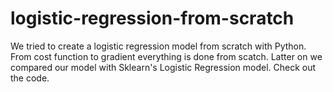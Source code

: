 # logistic-regression-from-scratch
We tried to create a logistic regression model from scratch with Python. From cost function to gradient everything is done from scatch. 
Latter on we compared our model with Sklearn's Logistic Regression model.
Check out the code.
